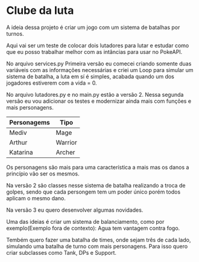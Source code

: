 # Clube da luta

A ideia dessa projeto é criar um jogo com um sistema de batalhas por turnos.

Aqui vai ser um teste de colocar dois lutadores para lutar e estudar como que eu posso trabalhar melhor com as intâncias para usar no PokeAPI.

No arquivo services.py
Primeira versão eu comecei criando somente duas variáveis com as informações necessárias e criei um Loop para simular um sistema de batalha, a luta em sí é simples, acabada quando um dos jogadores estiverem com a vida = 0.

No arquivo lutadores.py e no main.py estão a versão 2.
Nessa segunda versão eu vou adicionar os testes e modernizar ainda mais com funções e mais personagens. 

|Personagems| Tipo      |
|-----------|-----------|
| Mediv     | Mage      |
| Arthur    | Warrior   |
| Katarina  | Archer    |

Os personagens são mais para uma característica a mais mas os danos a princípio vão ser os mesmos.

Na versão 2 são classes nesse sistema de batalha realizando a troca de golpes, sendo que cada persongem tem um poder único porém todos aplicam o mesmo dano. 

Na versão 3 eu quero desenvolver algumas novidades.

Uma das ideias é criar um sistema de balanciamento, como por exemplo(Exemplo fora de contexto):
Agua tem vantagem contra fogo.

Tembém quero fazer uma batalha de times, onde sejam três de cada lado, simulando uma batalha de turno com mais personagens. 
    Para isso quero criar subclasses como Tank, DPs e Support. 